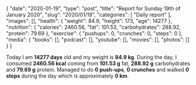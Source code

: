 {
    "date": "2020-01-19",
    "type": "post",
    "title": "Report for Sunday 19th of January 2020",
    "slug": "2020\/01\/19",
    "categories": [
        "Daily report"
    ],
    "images": [],
    "health": {
        "weight": 84.9,
        "height": 173,
        "age": 14277
    },
    "nutrition": {
        "calories": 2460.56,
        "fat": 101.53,
        "carbohydrates": 288.92,
        "protein": 79.69
    },
    "exercise": {
        "pushups": 0,
        "crunches": 0,
        "steps": 0
    },
    "media": {
        "books": [],
        "podcast": [],
        "youtube": [],
        "movies": [],
        "photos": []
    }
}

Today I am <strong>14277 days</strong> old and my weight is <strong>84.9 kg</strong>. During the day, I consumed <strong>2460.56 kcal</strong> coming from <strong>101.53 g</strong> fat, <strong>288.92 g</strong> carbohydrates and <strong>79.69 g</strong> protein. Managed to do <strong>0 push-ups</strong>, <strong>0 crunches</strong> and walked <strong>0 steps</strong> during the day which is approximately <strong>0 km</strong>.